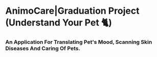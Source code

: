 # AnimoCare|Graduation Project (Understand Your Pet 🐈)

### An Application For Translating Pet's Mood, Scanning Skin Diseases And Caring Of Pets.
